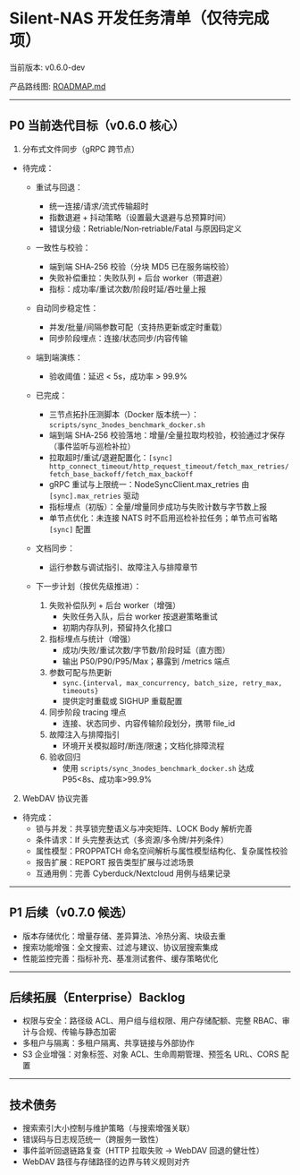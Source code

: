 # Silent-NAS 开发任务清单（仅待完成项）

当前版本: v0.6.0-dev

产品路线图: [ROADMAP.md](ROADMAP.md)

---

## P0 当前迭代目标（v0.6.0 核心）

1) 分布式文件同步（gRPC 跨节点）
- 待完成：
  - 重试与回退：
    - 统一连接/请求/流式传输超时
    - 指数退避 + 抖动策略（设置最大退避与总预算时间）
    - 错误分级：Retriable/Non‑retriable/Fatal 与原因码定义
  - 一致性与校验：
    - 端到端 SHA‑256 校验（分块 MD5 已在服务端校验）
    - 失败补偿重拉：失败队列 + 后台 worker（带退避）
    - 指标：成功率/重试次数/阶段时延/吞吐量上报
  - 自动同步稳定性：
    - 并发/批量/间隔参数可配（支持热更新或定时重载）
    - 同步阶段埋点：连接/状态同步/内容传输
  - 端到端演练：
    - 验收阈值：延迟 < 5s，成功率 > 99.9%
  - 已完成：
    - 三节点拓扑压测脚本（Docker 版本统一）：`scripts/sync_3nodes_benchmark_docker.sh`
    - 端到端 SHA‑256 校验落地：增量/全量拉取均校验，校验通过才保存（事件监听与巡检补拉）
    - 拉取超时/重试/退避配置化：`[sync] http_connect_timeout/http_request_timeout/fetch_max_retries/fetch_base_backoff/fetch_max_backoff`
    - gRPC 重试与上限统一：NodeSyncClient.max_retries 由 `[sync].max_retries` 驱动
    - 指标埋点（初版）：全量/增量同步成功与失败计数与字节数上报
    - 单节点优化：未连接 NATS 时不启用巡检补拉任务；单节点可省略 `[sync]` 配置
  - 文档同步：
    - 运行参数与调试指引、故障注入与排障章节

  - 下一步计划（按优先级推进）：
    1) 失败补偿队列 + 后台 worker（增强）
       - 失败任务入队，后台 worker 按退避策略重试
       - 初期内存队列，预留持久化接口
    2) 指标埋点与统计（增强）
       - 成功/失败/重试次数/字节数/阶段时延（直方图）
       - 输出 P50/P90/P95/Max；暴露到 /metrics 端点
    3) 参数可配与热更新
       - `sync.{interval, max_concurrency, batch_size, retry_max, timeouts}`
       - 提供定时重载或 SIGHUP 重载配置
    4) 同步阶段 tracing 埋点
       - 连接、状态同步、内容传输阶段划分，携带 file_id
    5) 故障注入与排障指引
       - 环境开关模拟超时/断连/限速；文档化排障流程
    6) 验收回归
       - 使用 `scripts/sync_3nodes_benchmark_docker.sh` 达成 P95<8s、成功率>99.9%

2) WebDAV 协议完善
- 待完成：
  - 锁与并发：共享锁完整语义与冲突矩阵、LOCK Body 解析完善
  - 条件请求：If 头完整表达式（多资源/多令牌/并列条件）
  - 属性模型：PROPPATCH 命名空间解析与属性模型结构化、复杂属性校验
  - 报告扩展：REPORT 报告类型扩展与过滤场景
  - 互通用例：完善 Cyberduck/Nextcloud 用例与结果记录

---

## P1 后续（v0.7.0 候选）

- 版本存储优化：增量存储、差异算法、冷热分离、块级去重
- 搜索功能增强：全文搜索、过滤与建议、协议层搜索集成
- 性能监控完善：指标补充、基准测试套件、缓存策略优化

---

## 后续拓展（Enterprise）Backlog

- 权限与安全：路径级 ACL、用户组与组权限、用户存储配额、完整 RBAC、审计与合规、传输与静态加密
- 多租户与隔离：多租户隔离、共享链接与外部协作
- S3 企业增强：对象标签、对象 ACL、生命周期管理、预签名 URL、CORS 配置

---

## 技术债务

- 搜索索引大小控制与维护策略（与搜索增强关联）
- 错误码与日志规范统一（跨服务一致性）
- 事件监听回退链路复查（HTTP 拉取失败 -> WebDAV 回退的健壮性）
- WebDAV 路径与存储路径的边界与转义规则对齐
